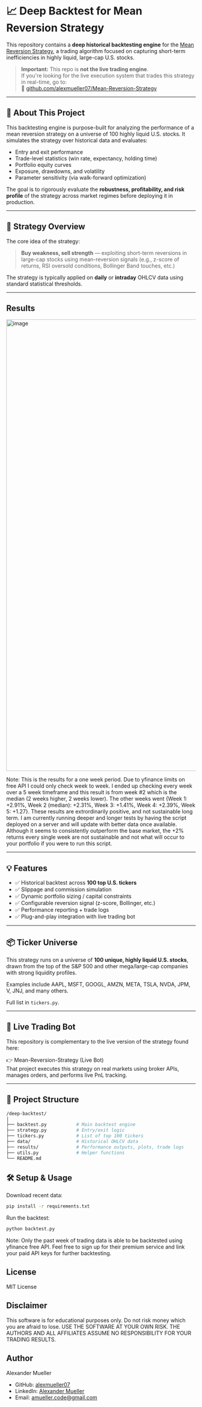 # 📈 Deep Backtest for Mean Reversion Strategy

This repository contains a **deep historical backtesting engine** for the [Mean Reversion Strategy](https://github.com/alexmueller07/Mean-Reversion-Strategy), a trading algorithm focused on capturing short-term inefficiencies in highly liquid, large-cap U.S. stocks.

> **Important:** This repo is **not the live trading engine**.  
> If you're looking for the live execution system that trades this strategy in real-time, go to:  
> 🔗 [github.com/alexmueller07/Mean-Reversion-Strategy](https://github.com/alexmueller07/Mean-Reversion-Strategy)

---

## 🧠 About This Project

This backtesting engine is purpose-built for analyzing the performance of a mean reversion strategy on a universe of 100 highly liquid U.S. stocks. It simulates the strategy over historical data and evaluates:

- Entry and exit performance
- Trade-level statistics (win rate, expectancy, holding time)
- Portfolio equity curves
- Exposure, drawdowns, and volatility
- Parameter sensitivity (via walk-forward optimization)

The goal is to rigorously evaluate the **robustness, profitability, and risk profile** of the strategy across market regimes before deploying it in production.

---

## 🧪 Strategy Overview

The core idea of the strategy:

> **Buy weakness, sell strength** — exploiting short-term reversions in large-cap stocks using mean-reversion signals (e.g., z-score of returns, RSI oversold conditions, Bollinger Band touches, etc.)

The strategy is typically applied on **daily** or **intraday** OHLCV data using standard statistical thresholds.

---

## Results

<img width="1919" height="1199" alt="image" src="https://github.com/user-attachments/assets/b7572f42-0c2b-4024-bfde-2d3a6b8df6fd" />

Note: This is the results for a one week period. Due to yfinance limits on free API I could only check week to week. I ended up checking every week over a 5 week timeframe and this result is from week #2 which is the median (2 weeks higher, 2 weeks lower). The other weeks went {Week 1: +2.91%, Week 2 (median): +2.31%, Week 3: +1.41%, Week 4: +2.39%, Week 5: +1.27}. These results are extrordinarily positive, and not sustainable long term. I am currently running deeper and longer tests by having the script deployed on a server and will update with better data once available. Although it seems to consistently outperform the base market, the +2% returns every single week are not sustainable and not what will occur to your portfolio if you were to run this script.

---

## 💡 Features

- ✅ Historical backtest across **100 top U.S. tickers**
- ✅ Slippage and commission simulation
- ✅ Dynamic portfolio sizing / capital constraints
- ✅ Configurable reversion signal (z-score, Bollinger, etc.)
- ✅ Performance reporting + trade logs
- ✅ Plug-and-play integration with live trading bot

---

## 📦 Ticker Universe

This strategy runs on a universe of **100 unique, highly liquid U.S. stocks**, drawn from the top of the S&P 500 and other mega/large-cap companies with strong liquidity profiles.

Examples include AAPL, MSFT, GOOGL, AMZN, META, TSLA, NVDA, JPM, V, JNJ, and many others.

Full list in `tickers.py`.

---

## 🚀 Live Trading Bot

This repository is complementary to the live version of the strategy found here:

👉 Mean-Reversion-Strategy (Live Bot)  
That project executes this strategy on real markets using broker APIs, manages orders, and performs live PnL tracking.

---

## 📁 Project Structure

```bash
/deep-backtest/
│
├── backtest.py           # Main backtest engine
├── strategy.py           # Entry/exit logic
├── tickers.py            # List of top 100 tickers
├── data/                 # Historical OHLCV data
├── results/              # Performance outputs, plots, trade logs
├── utils.py              # Helper functions
└── README.md
```

## 🛠️ Setup & Usage

Download recent data:

```bash
pip install -r requirements.txt
```

Run the backtest:

```bash
python backtest.py
```

Note: Only the past week of trading data is able to be backtested using yfinance free API. Feel free to sign up for their premium service and link your paid API keys for further backtesting.


## License

MIT License

## Disclaimer

This software is for educational purposes only. Do not risk money which you are afraid to lose. USE THE SOFTWARE AT YOUR OWN RISK. THE AUTHORS AND ALL AFFILIATES ASSUME NO RESPONSIBILITY FOR YOUR TRADING RESULTS.

## Author

Alexander Mueller

- GitHub: [alexmueller07](https://github.com/alexmueller07)
- LinkedIn: [Alexander Mueller](https://www.linkedin.com/in/alexander-mueller-021658307/)
- Email: amueller.code@gmail.com

